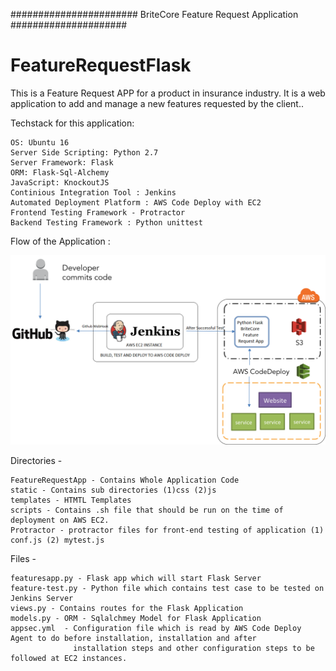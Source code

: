 ####################### BriteCore Feature Request Application #####################

# FeatureRequestFlask

This is a Feature Request APP for a product in insurance industry. It is a web application to add and manage a new features requested by the client..

Techstack for this application:


    OS: Ubuntu 16
    Server Side Scripting: Python 2.7
    Server Framework: Flask
    ORM: Flask-Sql-Alchemy
    JavaScript: KnockoutJS
    Continious Integration Tool : Jenkins
    Automated Deployment Platform : AWS Code Deploy with EC2
    Frontend Testing Framework - Protractor
    Backend Testing Framework : Python unittest
    
    
  Flow of the Application :
  
      
  ![alt text](https://github.com/hirenanandwani/demo/blob/master/BriteCoreCICD.png)
  
   
    
  Directories -
  
    FeatureRequestApp - Contains Whole Application Code
    static - Contains sub directories (1)css (2)js
    templates - HTMTL Templates
    scripts - Contains .sh file that should be run on the time of deployment on AWS EC2.
    Protractor - protractor files for front-end testing of application (1) conf.js (2) mytest.js
    
  Files -
  
    featuresapp.py - Flask app which will start Flask Server
    feature-test.py - Python file which contains test case to be tested on Jenkins Server
    views.py - Contains routes for the Flask Application
    models.py - ORM - Sqlalchmey Model for Flask Application
    appsec.yml  - Configuration file which is read by AWS Code Deploy Agent to do before installation, installation and after
                  installation steps and other configuration steps to be followed at EC2 instances.
    
    
    
    

